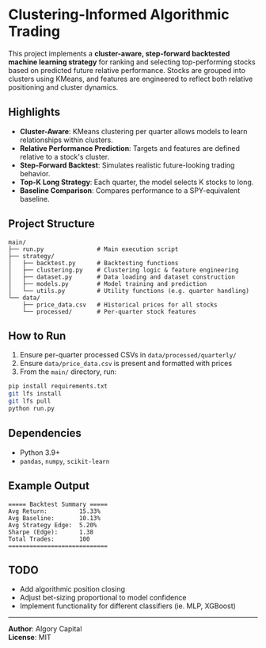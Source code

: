 # Clustering-Informed Algorithmic Trading

This project implements a **cluster-aware, step-forward backtested machine learning strategy** for ranking and selecting top-performing stocks based on predicted future relative performance. Stocks are grouped into clusters using KMeans, and features are engineered to reflect both relative positioning and cluster dynamics.

## Highlights

- **Cluster-Aware**: KMeans clustering per quarter allows models to learn relationships within clusters.
- **Relative Performance Prediction**: Targets and features are defined relative to a stock's cluster.
- **Step-Forward Backtest**: Simulates realistic future-looking trading behavior.
- **Top-K Long Strategy**: Each quarter, the model selects K stocks to long.
- **Baseline Comparison**: Compares performance to a SPY-equivalent baseline.

## Project Structure

```
main/
├── run.py               # Main execution script
├── strategy/
│   ├── backtest.py      # Backtesting functions
│   ├── clustering.py    # Clustering logic & feature engineering
│   ├── dataset.py       # Data loading and dataset construction
│   ├── models.py        # Model training and prediction
│   └── utils.py         # Utility functions (e.g. quarter handling)
└── data/
    ├── price_data.csv   # Historical prices for all stocks
    └── processed/       # Per-quarter stock features
```

## How to Run

1. Ensure per-quarter processed CSVs in `data/processed/quarterly/`
2. Ensure `data/price_data.csv` is present and formatted with prices
3. From the `main/` directory, run:

```bash
pip install requirements.txt
git lfs install
git lfs pull
python run.py
```

## Dependencies

- Python 3.9+
- `pandas`, `numpy`, `scikit-learn`

## Example Output

```
===== Backtest Summary =====
Avg Return:         15.33%
Avg Baseline:       10.13%
Avg Strategy Edge:  5.20%
Sharpe (Edge):      1.38
Total Trades:       100
============================
```

## TODO

- Add algorithmic position closing
- Adjust bet-sizing proportional to model confidence
- Implement functionality for different classifiers (ie. MLP, XGBoost)

---

**Author**: Algory Capital \
**License**: MIT
